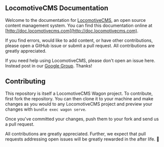 ## LocomotiveCMS Documentation

Welcome to the documentation for [LocomotiveCMS](http://www.locomotivecms.com), an open source content management system. You can find this documentation online at [http://doc.locomotivecms.com](http://doc.locomotivecms.com).

If you find errors, would like to add content, or have other contributions, please open a GitHub issue or submit a pull request. All contributions are greatly appreciated.

If you need help using LocomotiveCMS, please don't open an issue here. Instead post in our [Google Group](https://groups.google.com/forum/#!forum/locomotivecms). Thanks!

## Contributing

This repository is itself a LocomotiveCMS Wagon project. To contribute, first fork the repository. You can then clone it to your machine and make changes as you would to any LocomotiveCMS project and preview your changes with `bundle exec wagon serve`.

Once you've committed your changes, push them to your fork and send us a pull request.

All contributions are greatly appreciated. Further, we expect that pull requests addressing open issues will be greatly rewarded in the after life. :bow:
